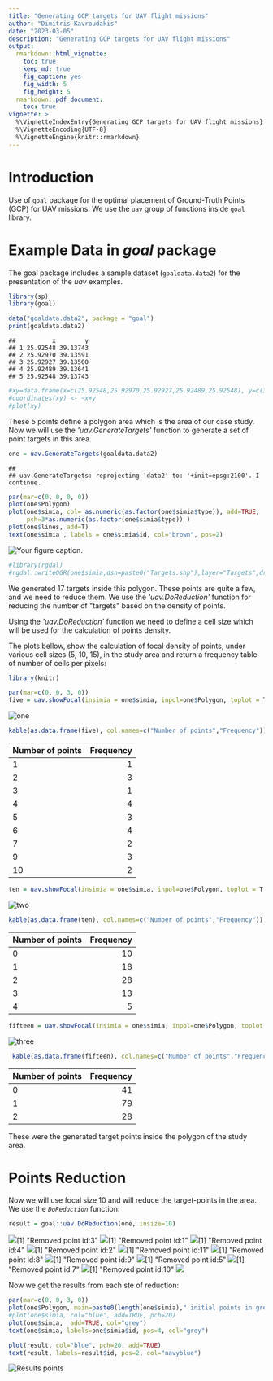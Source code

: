 ```yaml
---
title: "Generating GCP targets for UAV flight missions"
author: "Dimitris Kavroudakis"
date: "2023-03-05"
description: "Generating GCP targets for UAV flight missions"
output: 
  rmarkdown::html_vignette:
    toc: true
    keep_md: true
    fig_caption: yes
    fig_width: 5
    fig_height: 5
  rmarkdown::pdf_document:
    toc: true
vignette: >
  %\VignetteIndexEntry{Generating GCP targets for UAV flight missions}
  %\VignetteEncoding{UTF-8}
  %\VignetteEngine{knitr::rmarkdown}
---
```


# Introduction

Use of `goal` package for the optimal placement of Ground-Truth Points (GCP) for UAV missions. We use the `uav` group of functions inside `goal` library.

# Example Data in _goal_ package

The goal package includes a sample dataset (`goaldata.data2`) for the presentation of the _uav_ examples. 


```r
library(sp)
library(goal)

data("goaldata.data2", package = "goal")
print(goaldata.data2) 
```

```
##          x        y
## 1 25.92548 39.13743
## 2 25.92970 39.13591
## 3 25.92927 39.13500
## 4 25.92489 39.13641
## 5 25.92548 39.13743
```

```r
#xy=data.frame(x=c(25.92548,25.92970,25.92927,25.92489,25.92548), y=c(39.13743,39.13591,39.13500,39.13641,39.13743 )) 
#coordinates(xy) <- ~x+y
#plot(xy)
```

These 5 points define a polygon area which is the area of our case study.
Now we will use the _'uav.GenerateTargets'_ function to generate a set of point targets in this area.

 



```r
one = uav.GenerateTargets(goaldata.data2)
```

```
## 
## uav.GenerateTargets: reprojecting 'data2' to: '+init=epsg:2100'. I continue.
```

```r
par(mar=c(0, 0, 0, 0))
plot(one$Polygon)
plot(one$simia, col= as.numeric(as.factor(one$simia$type)), add=TRUE,  
     pch=3*as.numeric(as.factor(one$simia$type)) )
plot(one$lines, add=T)
text(one$simia , labels = one$simia$id, col="brown", pos=2)
```

![Your figure caption.](dimkaAlgorithm_files/figure-html/unnamed-chunk-2-1.png)

```r
#library(rgdal)
#rgdal::writeOGR(one$simia,dsn=paste0("Targets.shp"),layer="Targets",driver="ESRI Shapefile", overwrite_layer = T)
```

We generated 17 targets inside this polygon. These points are quite a few, and we need to reduce them. We use the _'uav.DoReduction'_ function for reducing the number of "targets" based on the density of points. 

Using the _'uav.DoReduction'_ function we need to define a cell size which will be used for the calculation of points density.

The plots bellow, show the calculation of focal density of points, under various cell sizes (5, 10, 15), in the study area and return a frequency table of number of cells per pixels:


```r
library(knitr)

par(mar=c(0, 0, 3, 0))
five = uav.showFocal(insimia = one$simia, inpol=one$Polygon, toplot = T, size = 5) 
```

![one](dimkaAlgorithm_files/figure-html/unnamed-chunk-3-1.png)

```r
kable(as.data.frame(five), col.names=c("Number of points","Frequency"))
```



|Number of points | Frequency|
|:----------------|---------:|
|1                |         1|
|2                |         3|
|3                |         1|
|4                |         4|
|5                |         3|
|6                |         4|
|7                |         2|
|9                |         3|
|10               |         2|

```r
ten = uav.showFocal(insimia = one$simia, inpol=one$Polygon, toplot = T, size = 10)
```

![two](dimkaAlgorithm_files/figure-html/unnamed-chunk-3-2.png)

```r
kable(as.data.frame(ten), col.names=c("Number of points","Frequency"))
```



|Number of points | Frequency|
|:----------------|---------:|
|0                |        10|
|1                |        18|
|2                |        28|
|3                |        13|
|4                |         5|

```r
fifteen = uav.showFocal(insimia = one$simia, inpol=one$Polygon, toplot = T, size = 15)
```

![three](dimkaAlgorithm_files/figure-html/unnamed-chunk-3-3.png)

```r
 kable(as.data.frame(fifteen), col.names=c("Number of points","Frequency"))
```



|Number of points | Frequency|
|:----------------|---------:|
|0                |        41|
|1                |        79|
|2                |        28|

These were the generated target points inside the polygon of the study area.

Points Reduction
===

Now we will use focal size 10 and will reduce the target-points in the area. We use the _`DoReduction`_ function:

```r
result = goal::uav.DoReduction(one, insize=10)
```

![](dimkaAlgorithm_files/figure-html/unnamed-chunk-4-1.png)<!-- -->[1] "Removed point id:3"
![](dimkaAlgorithm_files/figure-html/unnamed-chunk-4-2.png)<!-- -->[1] "Removed point id:1"
![](dimkaAlgorithm_files/figure-html/unnamed-chunk-4-3.png)<!-- -->[1] "Removed point id:4"
![](dimkaAlgorithm_files/figure-html/unnamed-chunk-4-4.png)<!-- -->[1] "Removed point id:2"
![](dimkaAlgorithm_files/figure-html/unnamed-chunk-4-5.png)<!-- -->[1] "Removed point id:11"
![](dimkaAlgorithm_files/figure-html/unnamed-chunk-4-6.png)<!-- -->[1] "Removed point id:8"
![](dimkaAlgorithm_files/figure-html/unnamed-chunk-4-7.png)<!-- -->[1] "Removed point id:9"
![](dimkaAlgorithm_files/figure-html/unnamed-chunk-4-8.png)<!-- -->[1] "Removed point id:5"
![](dimkaAlgorithm_files/figure-html/unnamed-chunk-4-9.png)<!-- -->[1] "Removed point id:7"
![](dimkaAlgorithm_files/figure-html/unnamed-chunk-4-10.png)<!-- -->[1] "Removed point id:10"
![](dimkaAlgorithm_files/figure-html/unnamed-chunk-4-11.png)<!-- -->

Now we get the results from each ste of reduction:


```r
par(mar=c(0, 0, 3, 0))
plot(one$Polygon, main=paste0(length(one$simia)," initial points in grey\n",length(result)," final points in blue"))
#plot(one$simia, col="blue", add=TRUE, pch=20)
plot(one$simia,  add=TRUE, col="grey")
text(one$simia, labels=one$simia$id, pos=4, col="grey")

plot(result, col="blue", pch=20, add=TRUE)
text(result, labels=result$id, pos=2, col="navyblue")
```

![Results points](dimkaAlgorithm_files/figure-html/unnamed-chunk-5-1.png)

